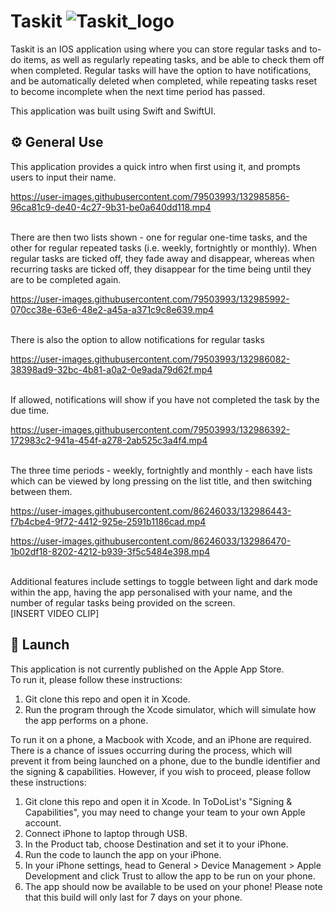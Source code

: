 # Taskit ![Taskit_logo](https://user-images.githubusercontent.com/86246033/132982597-3066244e-33cc-43ed-bf0f-3c1c363dbbda.png)

Taskit is an IOS application using where you can store regular tasks and to-do items, as well as regularly repeating tasks, and be able to check them off when completed. Regular tasks will have the option to have notifications, and be automatically deleted when completed, while repeating tasks reset to become incomplete when the next time period has passed. 

This application was built using Swift and SwiftUI.

## ⚙️ General Use
This application provides a quick intro when first using it, and prompts users to input their name.
<br /> 

https://user-images.githubusercontent.com/79503993/132985856-96ca81c9-de40-4c27-9b31-be0a640dd118.mp4 

<br />
There are then two lists shown - one for regular one-time tasks, and the other for regular repeated tasks (i.e. weekly, fortnightly or monthly). When regular tasks are ticked off, they fade away and disappear, whereas when recurring tasks are ticked off, they disappear for the time being until they are to be completed again.  <br /> 

https://user-images.githubusercontent.com/79503993/132985992-070cc38e-63e6-48e2-a45a-a371c9c8e639.mp4

 <br />
There is also the option to allow notifications for regular tasks  
<br /> 


https://user-images.githubusercontent.com/79503993/132986082-38398ad9-32bc-4b81-a0a2-0e9ada79d62f.mp4


<br />
If allowed, notifications will show if you have not completed the task by the due time. 
<br /> 


https://user-images.githubusercontent.com/79503993/132986392-172983c2-941a-454f-a278-2ab525c3a4f4.mp4


<br />
The three time periods - weekly, fortnightly and monthly - each have lists which can be viewed by long pressing on the list title, and then switching between them.  <br /> 


https://user-images.githubusercontent.com/86246033/132986443-f7b4cbe4-9f72-4412-925e-2591b1186cad.mp4



https://user-images.githubusercontent.com/86246033/132986470-1b02df18-8202-4212-b939-3f5c5484e398.mp4



 <br />
Additional features include settings to toggle between light and dark mode within the app, having the app personalised with your name, and the number of regular tasks being provided on the screen.  <br /> [INSERT VIDEO CLIP] <br />

## 🚀 Launch
This application is not currently published on the Apple App Store. <br/> 
To run it, please follow these instructions:
1. Git clone this repo and open it in Xcode. 
2. Run the program through the Xcode simulator, which will simulate how the app performs on a phone.

To run it on a phone, a Macbook with Xcode, and an iPhone are required. There is a chance of issues occurring during the process, which will prevent it from being launched on a phone, due to the bundle identifier and the signing & capabilities. However, if you wish to proceed, please follow these instructions:
1. Git clone this repo and open it in Xcode. In ToDoList's "Signing & Capabilities", you may need to change your team to your own Apple account.
2. Connect iPhone to laptop through USB.
3. In the Product tab, choose Destination and set it to your iPhone. 
4. Run the code to launch the app on your iPhone.
5. In your iPhone settings, head to General > Device Management > Apple Development and click Trust to allow the app to be run on your phone.
6. The app should now be available to be used on your phone! Please note that this build will only last for 7 days on your phone.
